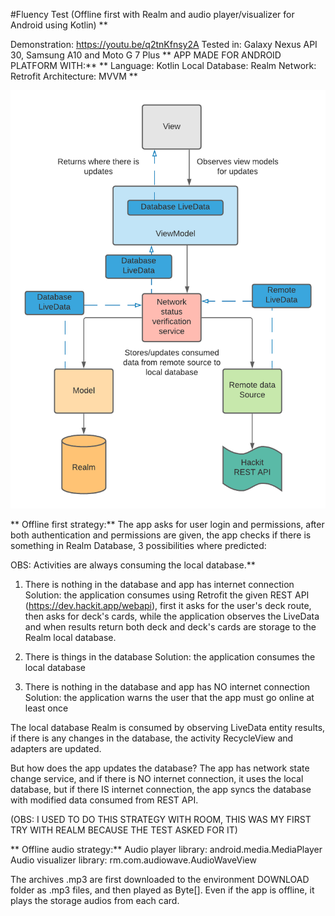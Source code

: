 #Fluency Test (Offline first with Realm and audio player/visualizer for Android using Kotlin)
**

Demonstration: https://youtu.be/q2tnKfnsy2A
Tested in: Galaxy Nexus API 30, Samsung A10 and Moto G 7 Plus
**
APP MADE FOR ANDROID PLATFORM WITH:**
**
Language: Kotlin
Local Database: Realm
Network: Retrofit
Architecture: MVVM
**

[![Image 1. Offline first MVVM Architecture Diagram](https://raw.githubusercontent.com/silvandante/fluencytest/master/readmeimage/mvvm_offiline_architecture.png "Image 1. Offline first MVVM Architecture Diagram")](https://raw.githubusercontent.com/silvandante/fluencytest/master/readmeimage/mvvm_offiline_architecture.png "Image 1. Offline first MVVM Architecture Diagram")


**
Offline first strategy:**
The app asks for user login and permissions, after both authentication and permissions are given, the app checks if there is something in Realm Database, 3 possibilities where predicted:

OBS: Activities are always consuming the local database.**

1. There is nothing in the database and app has internet connection
Solution: the application consumes using Retrofit the given REST API (https://dev.hackit.app/webapi), first it asks for the user's deck route, then asks for deck's cards,
while the application observes the LiveData and when results return both deck and deck's cards are storage to the Realm local database.

2. There is things in the database
Solution: the application consumes the local database

3. There is nothing in the database and app has NO internet connection
Solution: the application warns the user that the app must go online at least once

The local database Realm is consumed by observing LiveData entity results, if there is any changes in the database, the activity RecycleView and adapters are updated.

But how does the app updates the database?
The app has network state change service, and if there is NO internet connection, it uses the local database, but if there IS internet connection, the app syncs the database
with modified data consumed from REST API.

(OBS: I USED TO DO THIS STRATEGY WITH ROOM, THIS WAS MY FIRST TRY WITH REALM BECAUSE THE TEST ASKED FOR IT)

**
Offline audio strategy:**
Audio player library:  android.media.MediaPlayer
Audio visualizer library: rm.com.audiowave.AudioWaveView

The archives .mp3 are first downloaded to the environment DOWNLOAD folder as .mp3 files, and then played as Byte[].
Even if the app is offline, it plays the storage audios from each card.
